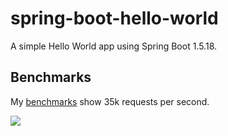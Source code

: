 # spring-boot-hello-world

A simple Hello World app using Spring Boot 1.5.18.

## Benchmarks
My [benchmarks](https://twitter.com/kevinmchen/status/1075070681111502848) show 35k requests per second.

![](https://pbs.twimg.com/media/Dutq9LHUYAAziNN.png)
